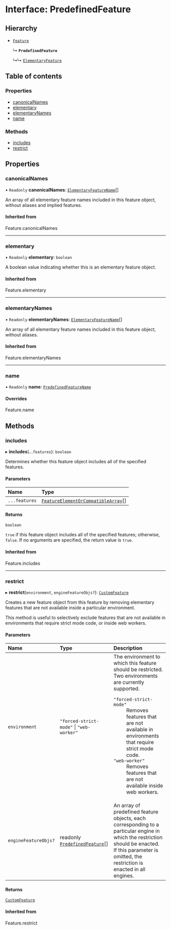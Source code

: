 # Interface: PredefinedFeature

## Hierarchy

- [`Feature`](../README.md#feature)

  ↳ **`PredefinedFeature`**

  ↳↳ [`ElementaryFeature`](ElementaryFeature.md)

## Table of contents

### Properties

- [canonicalNames](PredefinedFeature.md#canonicalnames)
- [elementary](PredefinedFeature.md#elementary)
- [elementaryNames](PredefinedFeature.md#elementarynames)
- [name](PredefinedFeature.md#name)

### Methods

- [includes](PredefinedFeature.md#includes)
- [restrict](PredefinedFeature.md#restrict)

## Properties

### canonicalNames

• `Readonly` **canonicalNames**: [`ElementaryFeatureName`](../README.md#elementaryfeaturename)[]

An array of all elementary feature names included in this feature object, without aliases and
implied features.

#### Inherited from

Feature.canonicalNames

___

### elementary

• `Readonly` **elementary**: `boolean`

A boolean value indicating whether this is an elementary feature object.

#### Inherited from

Feature.elementary

___

### elementaryNames

• `Readonly` **elementaryNames**: [`ElementaryFeatureName`](../README.md#elementaryfeaturename)[]

An array of all elementary feature names included in this feature object, without aliases.

#### Inherited from

Feature.elementaryNames

___

### name

• `Readonly` **name**: [`PredefinedFeatureName`](../README.md#predefinedfeaturename)

#### Overrides

Feature.name

## Methods

### includes

▸ **includes**(...`features`): `boolean`

Determines whether this feature object includes all of the specified features.

#### Parameters

| Name | Type |
| :------ | :------ |
| `...features` | [`FeatureElementOrCompatibleArray`](../README.md#featureelementorcompatiblearray)[] |

#### Returns

`boolean`

`true` if this feature object includes all of the specified features; otherwise, `false`.
If no arguments are specified, the return value is `true`.

#### Inherited from

Feature.includes

___

### restrict

▸ **restrict**(`environment`, `engineFeatureObjs?`): [`CustomFeature`](CustomFeature.md)

Creates a new feature object from this feature by removing elementary features that are not
available inside a particular environment.

This method is useful to selectively exclude features that are not available in environments
that require strict mode code, or inside web workers.

#### Parameters

| Name | Type | Description |
| :------ | :------ | :------ |
| `environment` | ``"forced-strict-mode"`` \| ``"web-worker"`` | The environment to which this feature should be restricted. Two environments are currently supported.  <dl>  <dt><code>"forced-strict-mode"</code></dt> <dd> Removes features that are not available in environments that require strict mode code. </dd>  <dt><code>"web-worker"</code></dt> <dd>Removes features that are not available inside web workers.</dd>  </dl> |
| `engineFeatureObjs?` | readonly [`PredefinedFeature`](PredefinedFeature.md)[] | An array of predefined feature objects, each corresponding to a particular engine in which the restriction should be enacted. If this parameter is omitted, the restriction is enacted in all engines. |

#### Returns

[`CustomFeature`](CustomFeature.md)

#### Inherited from

Feature.restrict
